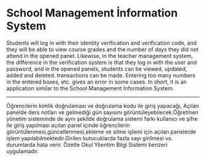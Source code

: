 # School Management İnformation System
Students will log in with their identity verification and verification code, and they will be able to view course grades and the number of days they did not attend in the opened panel. Likewise, in the teacher management system, the difference in the verification system is that they log in with the user and password, and in the opened panels, students can be viewed, updated, added and deleted. transactions can be made. Entering too many numbers in the entered boxes, etc. gives an error in some cases. In short, it is an application similar to the School Management Information System.
****************************************************************************************************************************************************************************************************************
Öğrencilerin kimlik doğrulaması ve doğrulama kodu ile giriş yapacağı, Açılan panelde ders notları ve gelmediği gün sayısını görüntüleyebilecek.Öğretmen yönetim sisteminde de aynı şekilde doğrulama sistemi farkı kullanıcı ve şifre ile giriş yapılması açılan panel içinde öğrencilerin görüntülenmesi,güncellenmesi,ekleme ve silme işlemi için açılan panelerde işlem yapılabilmektedir.Girilen kutucuklarda fazla sayı girilmesi vs. durumlarda hata verir. Özetle Okul Yöentim Bilgi Sistemi benzeri uygulamadır.
